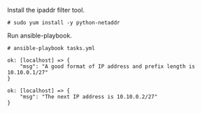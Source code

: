 Install the ipaddr filter tool.
```
# sudo yum install -y python-netaddr
```
Run ansible-playbook.
```
# ansible-playbook tasks.yml

ok: [localhost] => {
    "msg": "A good format of IP address and prefix length is 10.10.0.1/27"
}

ok: [localhost] => {
    "msg": "The next IP address is 10.10.0.2/27"
}
```
